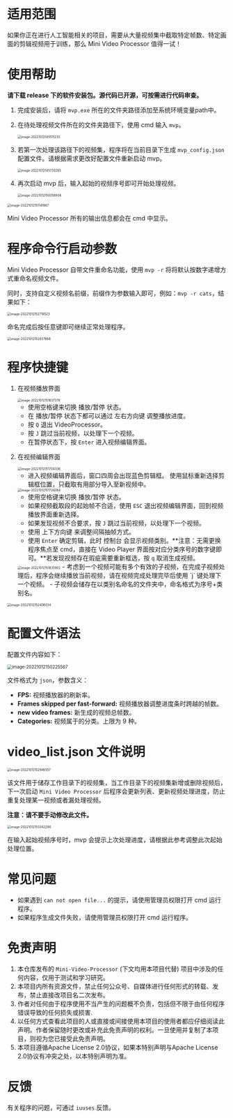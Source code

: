 # 适用范围

如果你正在进行人工智能相关的项目，需要从大量视频集中截取特定帧数、特定画面的剪辑视频用于训练，那么 Mini Video Processor 值得一试！



# 使用帮助

**请下载 release 下的软件安装包。源代码已开源，可按需进行代码审查。**

1. 完成安装后，请将 `mvp.exe` 所在的文件夹路径添加至系统环境变量path中。

2. 在待处理视频文件所在的文件夹路径下，使用 cmd 输入 `mvp`。

   <img src="D:\Github\Repositories\Mini-Video-Processor\assets\image-20221012145511233.png" alt="image-20221012145511233" style="zoom:50%;" />

3. 若第一次处理该路径下的视频集，程序将在当前目录下生成 `mvp_config.json` 配置文件。请根据需求更改好配置文件重新启动 mvp。

   <img src="D:\Github\Repositories\Mini-Video-Processor\assets\image-20221012145733285.png" alt="image-20221012145733285" style="zoom:50%;" />

4. 再次启动 mvp 后，输入起始的视频序号即可开始处理视频。

   <img src="D:\Github\Repositories\Mini-Video-Processor\assets\image-20221012150056934.png" alt="image-20221012150056934" style="zoom:50%;" />

   

<img src="D:\Github\Repositories\Mini-Video-Processor\assets\image-20221012151141667.png" alt="image-20221012151141667" style="zoom:50%;" />

Mini Video Processor 所有的输出信息都会在 cmd 中显示。



# 程序命令行启动参数

Mini Video Processor 自带文件重命名功能，使用 `mvp -r` 将将默认按数字递增方式重命名视频文件。

同时，支持自定义视频名前缀，前缀作为参数输入即可，例如：`mvp -r cats`，结果如下：

<img src="D:\Github\Repositories\Mini-Video-Processor\assets\image-20221012152718523.png" alt="image-20221012152718523" style="zoom:50%;" />

命名完成后按任意键即可继续正常处理程序。

<img src="D:\Github\Repositories\Mini-Video-Processor\assets\image-20221012152837688.png" alt="image-20221012152837688" style="zoom:50%;" />



# 程序快捷键

1. 在视频播放界面

   <img src="D:\Github\Repositories\Mini-Video-Processor\assets\image-20221012151637378.png" alt="image-20221012151637378" style="zoom:50%;" />

   - 使用空格键来切换 播放/暂停 状态。
   - 在 播放/暂停 状态下都可以通过 左右方向键 调整播放进度。
   - 按 `Q` 退出 VideoProcessor。
   - 按 `J` 跳过当前视频，以处理下一个视频。
   - 在暂停状态下，按 `Enter` 进入视频编辑界面。

3. 在视频编辑界面

   <img src="D:\Github\Repositories\Mini-Video-Processor\assets\image-20221012151704336.png" alt="image-20221012151704336" style="zoom:50%;" />
   
   - 进入视频编辑界面后，窗口四周会出现蓝色剪辑框。
     使用鼠标重新选择剪辑框位置，只截取有用部分导入至新视频中。
   
   <img src="D:\Github\Repositories\Mini-Video-Processor\assets\image-20221012151734064.png" alt="image-20221012151734064" style="zoom:50%;" />
   
   - 使用空格键来切换 播放/暂停 状态。
   - 如果视频截取段的起始帧不合适，使用 `ESC` 退出视频编辑界面，回到视频播放界面重新选择。
   - 如果发现视频不合要求，按 `J` 跳过当前视频，以处理下一个视频。
   - 使用 上下方向键 来调整间隔抽帧方式。
   - 使用 `Enter` 确定剪辑，此时 控制台 会显示视频类别。**注意：无需更换程序焦点至 cmd，直接在 Video Player 界面按对应分类序号的数字键即可。**若发现视频存在瑕疵需要重新框选，按 `q` 取消生成视频。
   
   <img src="D:\Github\Repositories\Mini-Video-Processor\assets\image-20221012151835902.png" alt="image-20221012151835902" style="zoom:50%;" />
   - 考虑到一个视频可能有多个有效的子视频，在完成子视频处理后，程序会继续播放当前视频，请在视频完成处理完毕后使用 `j` 键处理下一个视频。
   - 子视频会储存在以类别名命名的文件夹中，命名格式为序号+类别名。
   

<img src="D:\Github\Repositories\Mini-Video-Processor\assets\image-20221012152406034.png" alt="image-20221012152406034" style="zoom:50%;" />



# 配置文件语法

配置文件内容如下：

<img src="D:\Github\Repositories\Mini-Video-Processor\assets\image-20221012150225567.png" alt="image-20221012150225567" style="zoom:70%;" />

文件格式为 `json`，参数含义：

- **FPS:** 视频播放器的刷新率。
- **Frames skipped per fast-forward:** 视频播放器调整进度条时跨越的帧数。
- **new video frames:** 新生成的视频总帧数。
- **Categories:** 视频属于的分类。上限为 9 种。



# video_list.json 文件说明

<img src="D:\Github\Repositories\Mini-Video-Processor\assets\image-20221012152946557.png" alt="image-20221012152946557" style="zoom:50%;" />

该文件用于储存工作目录下的视频集，当工作目录下的视频集新增或删除视频后，下一次启动 `Mini Video Processor` 后程序会更新列表、更新视频处理进度，防止重复处理某一视频或者漏处理视频。

**注意：请不要手动修改此文件。**

<img src="D:\Github\Repositories\Mini-Video-Processor\assets\image-20221012153342294.png" alt="image-20221012153342294" style="zoom:50%;" />

在输入起始视频序号时，mvp 会提示上次处理进度，请根据此参考调整此次起始处理位置。



# 常见问题

- 如果遇到 `can not open file...` 的提示，请使用管理员权限打开 cmd 运行程序。
- 如果程序生成文件失败，请使用管理员权限打开 cmd 运行程序。



# 免责声明

1. 本仓库发布的 `Mini-Video-Processor` (下文均用本项目代替) 项目中涉及的任何内容，仅用于测试和学习研究。
2. 本项目内所有资源文件，禁止任何公众号、自媒体进行任何形式的转载、发布，禁止直接改项目名二次发布。
3. 作者对任何由于程序使用不当产生的问题概不负责，包括但不限于由任何程序错误导致的任何损失或损害.
4. 以任何方式查看此项目的人或直接或间接使用本项目的使用者都应仔细阅读此声明。作者保留随时更改或补充此免责声明的权利。一旦使用并复制了本项目，则视为您已接受此免责声明。
5. 本项目遵循Apache License 2.0协议，如果本特别声明与Apache License 2.0协议有冲突之处，以本特别声明为准。



# 反馈

有关程序的问题，可通过 `iuuses` 反馈。





